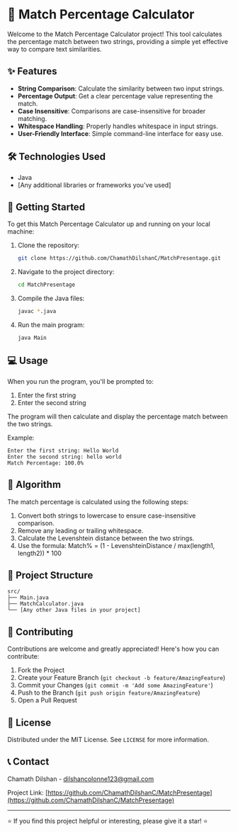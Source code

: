 # 🧮 Match Percentage Calculator

Welcome to the Match Percentage Calculator project! This tool calculates the percentage match between two strings, providing a simple yet effective way to compare text similarities.

## ✨ Features

- **String Comparison**: Calculate the similarity between two input strings.
- **Percentage Output**: Get a clear percentage value representing the match.
- **Case Insensitive**: Comparisons are case-insensitive for broader matching.
- **Whitespace Handling**: Properly handles whitespace in input strings.
- **User-Friendly Interface**: Simple command-line interface for easy use.

## 🛠️ Technologies Used

- Java
- [Any additional libraries or frameworks you've used]

## 🚀 Getting Started

To get this Match Percentage Calculator up and running on your local machine:

1. Clone the repository:
   ```sh
   git clone https://github.com/ChamathDilshanC/MatchPresentage.git
   ```
2. Navigate to the project directory:
   ```sh
   cd MatchPresentage
   ```
3. Compile the Java files:
   ```sh
   javac *.java
   ```
4. Run the main program:
   ```sh
   java Main
   ```

## 💻 Usage

When you run the program, you'll be prompted to:

1. Enter the first string
2. Enter the second string

The program will then calculate and display the percentage match between the two strings.

Example:
```
Enter the first string: Hello World
Enter the second string: hello world
Match Percentage: 100.0%
```

## 🧠 Algorithm

The match percentage is calculated using the following steps:
1. Convert both strings to lowercase to ensure case-insensitive comparison.
2. Remove any leading or trailing whitespace.
3. Calculate the Levenshtein distance between the two strings.
4. Use the formula: Match% = (1 - LevenshteinDistance / max(length1, length2)) * 100

## 📁 Project Structure

```
src/
├── Main.java
├── MatchCalculator.java
└── [Any other Java files in your project]
```

## 🤝 Contributing

Contributions are welcome and greatly appreciated! Here's how you can contribute:

1. Fork the Project
2. Create your Feature Branch (`git checkout -b feature/AmazingFeature`)
3. Commit your Changes (`git commit -m 'Add some AmazingFeature'`)
4. Push to the Branch (`git push origin feature/AmazingFeature`)
5. Open a Pull Request

## 📝 License

Distributed under the MIT License. See `LICENSE` for more information.

## 📞 Contact

Chamath Dilshan - dilshancolonne123@gmail.com

Project Link: [https://github.com/ChamathDilshanC/MatchPresentage](https://github.com/ChamathDilshanC/MatchPresentage)

---

⭐️ If you find this project helpful or interesting, please give it a star! ⭐️
